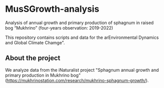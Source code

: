 # MusSGrowth-analysis
Analysis of annual growth and primary production of sphagnum in raised bog “Mukhrino” (four-years observation: 2019-2022) 

This repository contains scripts and data for the arEnvironmental Dynamics and Global Climate Chamge".

## About the project

We analyze data from the iNaturalist project "Sphagnum annual growth and primary production in Mukhrino bog" (https://mukhrinostation.com/research/mukhrino-sphagnum-growth/).
